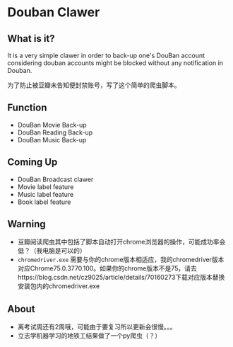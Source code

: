 # Douban Clawer


## What is it?

It is a very simple clawer in order to back-up one's DouBan account considering douban accounts might be blocked without any notification in Douban.

为了防止被豆瓣未告知便封禁账号，写了这个简单的爬虫脚本。


## Function

* DouBan Movie Back-up
* DouBan Reading Back-up
* DouBan Music Back-up

## Coming Up

* DouBan Broadcast clawer
* Movie label feature
* Music label feature
* Book label feature

## Warning

* 豆瓣阅读爬虫其中包括了脚本自动打开chrome浏览器的操作，可能成功率会低？（我电脑是可以的）
* `chromedriver.exe` 需要与你的chrome版本相适应，我的chromedriver版本对应Chrome75.0.3770.100。如果你的chrome版本不是75，请去https://blog.csdn.net/cz9025/article/details/70160273下载对应版本替换安装包内的chromedriver.exe

## About

* 离考试周还有2周哦，可能由于要复习所以更新会很慢。。。
* 立志学机器学习的地铁工结果做了一个py爬虫（？）
